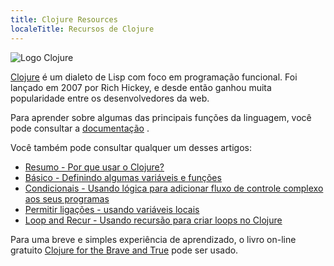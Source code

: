 ```yaml
---
title: Clojure Resources
localeTitle: Recursos de Clojure
---
```

![Logo Clojure](//discourse-user-assets.s3.amazonaws.com/original/2X/3/3f3afa51f5d2c790faed68bfdd695d9f280e4480.png)

[Clojure](https://clojure.org/) é um dialeto de Lisp com foco em programação funcional. Foi lançado em 2007 por Rich Hickey, e desde então ganhou muita popularidade entre os desenvolvedores da web.

Para aprender sobre algumas das principais funções da linguagem, você pode consultar a [documentação](https://clojuredocs.org/) .

Você também pode consultar qualquer um desses artigos:

*   [Resumo - Por que usar o Clojure?](http://forum.freecodecamp.com/t/what-is-clojure/18419)
*   [Básico - Definindo algumas variáveis ​​e funções](http://forum.freecodecamp.com/t/clojure-the-basics/18410)
*   [Condicionais - Usando lógica para adicionar fluxo de controle complexo aos seus programas](http://forum.freecodecamp.com/t/clojure-conditionals/18412)
*   [Permitir ligações - usando variáveis ​​locais](http://forum.freecodecamp.com/t/clojure-create-local-variables-with-let/18415)
*   [Loop and Recur - Usando recursão para criar loops no Clojure](http://forum.freecodecamp.com/t/clojure-loop-recur/18418)

Para uma breve e simples experiência de aprendizado, o livro on-line gratuito [Clojure for the Brave and True](https://www.braveclojure.com/foreword/) pode ser usado.